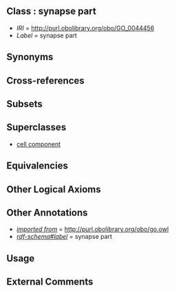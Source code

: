 
## Class : synapse part

 * *IRI* = http://purl.obolibrary.org/obo/GO_0044456
 * *Label* = synapse part

## Synonyms


## Cross-references


## Subsets


## Superclasses

 * [cell component](../../CARO/14/CARO_0000014.md)

## Equivalencies


## Other Logical Axioms


## Other Annotations

 * *[imported from](../../IAO/12/IAO_0000412.md)* = http://purl.obolibrary.org/obo/go.owl
 * *[rdf-schema#label](../../el/rdf-schema#label.md)* = synapse part

## Usage


## External Comments

